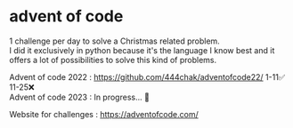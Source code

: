 # advent of code
1 challenge per day to solve a Christmas related problem.  
I did it exclusively in python because it's the language I know best and it offers a lot of possibilities to solve this kind of problems.  

Advent of code 2022 : https://github.com/444chak/adventofcode22/ 1-11✅ 11-25❌  
Advent of code 2023 : In progress... 🚧
 
Website for challenges : https://adventofcode.com/
